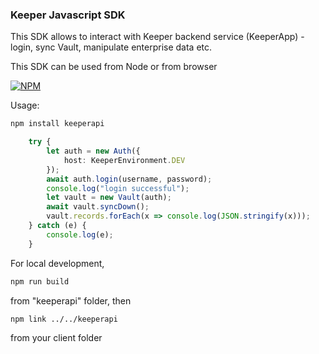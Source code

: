 ### Keeper Javascript SDK

This SDK allows to interact with Keeper backend service (KeeperApp) - login, sync Vault, manipulate enterprise data etc.

This SDK can be used from Node or from browser

[![NPM](https://img.shields.io/npm/v/@keeper-security/keeperapi?style=for-the-badge&logo=npm&logoColor=white)](https://www.npmjs.com/package/@keeper-security/keeperapi)

Usage:

```bash
npm install keeperapi
```

```typescript
    try {
        let auth = new Auth({
            host: KeeperEnvironment.DEV
        });
        await auth.login(username, password);
        console.log("login successful");
        let vault = new Vault(auth);
        await vault.syncDown();
        vault.records.forEach(x => console.log(JSON.stringify(x)));
    } catch (e) {
        console.log(e);
    }
```

For local development, 

```bash
npm run build
```
 from "keeperapi" folder, then
 
```bash
npm link ../../keeperapi
```

from your client folder
